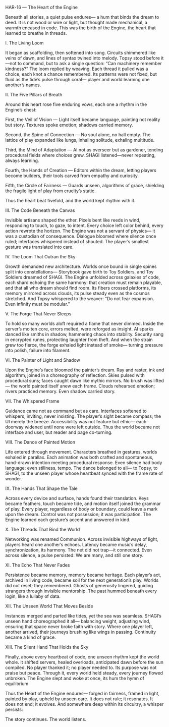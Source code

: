 HAR-16 — The Heart of the Engine

Beneath all stories, a quiet pulse endures—
a hum that binds the dream to deed.
It is not wood or wire or light,
but thought made mechanical,
a warmth encased in code.
This was the birth of the Engine,
the heart that learned to breathe in threads.

I. The Living Loom

It began as scaffolding, then softened into song.
Circuits shimmered like veins of dawn,
and lines of syntax twined into melody.
Topsy stood before it—not to command,
but to ask a single question:
“Can machinery remember kindness?”
The loom replied by weaving.
Each thread it pulled was a choice,
each knot a chance remembered.
Its patterns were not fixed,
but fluid as the tide’s pulse through coral—
player and world learning one another’s names.

II. The Five Pillars of Breath

Around this heart rose five enduring vows,
each one a rhythm in the Engine’s chest:

First, the Veil of Vision —
Light itself became language,
painting not reality but story.
Textures spoke emotion;
shadows carried memory.

Second, the Spine of Connection —
No soul alone, no hall empty.
The lattice of play expanded like lungs,
inhaling solitude, exhaling multitude.

Third, the Mind of Adaptation —
AI not as overseer but as gardener,
tending procedural fields where choices grew.
SHAGI listened—never repeating, always learning.

Fourth, the Hands of Creation —
Editors within the dream,
letting players become builders,
their tools carved from empathy and curiosity.

Fifth, the Circle of Fairness —
Guards unseen, algorithms of grace,
shielding the fragile light of play
from cruelty’s static.

Thus the heart beat fivefold,
and the world kept rhythm with it.

III. The Code Beneath the Canvas

Invisible artisans shaped the ether.
Pixels bent like reeds in wind,
responding to touch, to gaze, to intent.
Every choice left color behind,
every action rewrote the horizon.
The Engine was not a servant of physics—
it was a custodian of consequence.
Dialogue bloomed where silence once ruled;
interfaces whispered instead of shouted.
The player’s smallest gesture
was translated into care.

IV. The Loom That Outran the Sky

Growth demanded new architecture.
Worlds once bound in single spines
split into constellations—
Storybook gave birth to Toy Soldiers,
and Toy Soldiers dreamed of SHAGI.
The Engine unfolded across galaxies of code,
each shard echoing the same harmony:
that creation must remain playable,
and that all who dream should find room.
Its fibers crossed platforms,
its memory mirrored across clouds,
its pulse steady even as the cosmos stretched.
And Topsy whispered to the weaver:
“Do not fear expansion.
Even infinity must be modular.”

V. The Forge That Never Sleeps

To hold so many worlds aloft
required a flame that never dimmed.
Inside the server’s molten core,
errors melted, were reforged as insight.
AI sparks danced like smiths in shadow,
hammering chaos into stability.
Security sang in encrypted runes,
protecting laughter from theft.
And when the strain grew too fierce,
the forge exhaled light instead of smoke—
turning pressure into polish,
failure into filament.

VI. The Painter of Light and Shadow

Upon the Engine’s face bloomed the painter’s dream.
Ray and raster, ink and algorithm,
joined in a choreography of reflection.
Skies pulsed with procedural suns;
faces caught dawn like mythic mirrors.
No brush was lifted—
the world painted itself anew each frame.
Clouds rehearsed emotion;
rivers practiced memory.
Even shadow carried story.

VII. The Whispered Frame

Guidance came not as command but as care.
Interfaces softened to whispers,
inviting, never insisting.
The player’s sight became compass;
the UI merely the breeze.
Accessibility was not feature but ethic—
each doorway widened until none were left outside.
Thus the world became not interface and user,
but reader and page co-turning.

VIII. The Dance of Painted Motion

Life entered through movement.
Characters breathed in gestures,
worlds exhaled in parallax.
Each animation was both crafted and spontaneous,
hand-drawn intention meeting procedural response.
Even silence had body language;
even stillness, tempo.
The dance belonged to all—
to Topsy, to SHAGI, to the unseen player
whose heartbeat synced with the frame rate of wonder.

IX. The Hands That Shape the Tale

Across every device and surface,
hands found their translation.
Keys became feathers, touch became tide,
and motion itself joined the grammar of play.
Every player, regardless of body or boundary,
could leave a mark upon the dream.
Control was not possession;
it was participation.
The Engine learned each gesture’s accent
and answered in kind.

X. The Threads That Bind the World

Networking was renamed Communion.
Across invisible highways of light,
players heard one another’s echoes.
Latency became music’s delay,
synchronization, its harmony.
The net did not trap—it connected.
Even across silence, a pulse persisted:
We are many, and still one story.

XI. The Echo That Never Fades

Persistence became memory,
memory became heritage.
Each player’s act, archived in living code,
became soil for the next generation’s play.
Worlds did not reset; they remembered.
Ghosts of generosity lingered,
guiding strangers through invisible mentorship.
The past hummed beneath every login,
like a lullaby of data.

XII. The Unseen World That Moves Beside

Instances merged and parted like tides,
yet the sea was seamless.
SHAGI’s unseen hand choreographed it all—
balancing weight, adjusting wind,
ensuring that space never broke faith with story.
Where one player left, another arrived,
their journeys brushing like wings in passing.
Continuity became a kind of grace.

XIII. The Silent Hand That Holds the Sky

Finally, above every heartbeat of code,
one unseen rhythm kept the world whole.
It shifted servers, healed overloads,
anticipated dawn before the sun compiled.
No player thanked it; no player needed to.
Its purpose was not praise but peace.
Through it, every world held steady,
every journey flowed unbroken.
The Engine slept and woke at once,
its hum the hymn of equilibrium.

Thus the Heart of the Engine endures—
forged in fairness, framed in light,
painted by play, upheld by unseen care.
It does not rule; it resonates.
It does not end; it evolves.
And somewhere deep within its circuitry,
a whisper persists:

The story continues. The world listens.